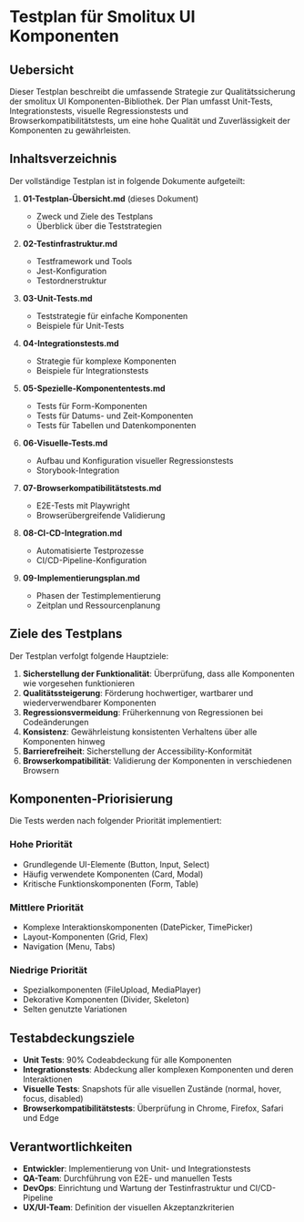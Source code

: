 # Testplan für Smolitux UI Komponenten

## Uebersicht

Dieser Testplan beschreibt die umfassende Strategie zur Qualitätssicherung der smolitux UI Komponenten-Bibliothek. Der Plan umfasst Unit-Tests, Integrationstests, visuelle Regressionstests und Browserkompatibilitätstests, um eine hohe Qualität und Zuverlässigkeit der Komponenten zu gewährleisten.

## Inhaltsverzeichnis

Der vollständige Testplan ist in folgende Dokumente aufgeteilt:

1. **01-Testplan-Übersicht.md** (dieses Dokument)
   - Zweck und Ziele des Testplans
   - Überblick über die Teststrategien

2. **02-Testinfrastruktur.md**
   - Testframework und Tools
   - Jest-Konfiguration 
   - Testordnerstruktur

3. **03-Unit-Tests.md**
   - Teststrategie für einfache Komponenten
   - Beispiele für Unit-Tests

4. **04-Integrationstests.md**
   - Strategie für komplexe Komponenten
   - Beispiele für Integrationstests

5. **05-Spezielle-Komponententests.md**
   - Tests für Form-Komponenten
   - Tests für Datums- und Zeit-Komponenten
   - Tests für Tabellen und Datenkomponenten

6. **06-Visuelle-Tests.md**
   - Aufbau und Konfiguration visueller Regressionstests
   - Storybook-Integration

7. **07-Browserkompatibilitätstests.md**
   - E2E-Tests mit Playwright
   - Browserübergreifende Validierung

8. **08-CI-CD-Integration.md**
   - Automatisierte Testprozesse
   - CI/CD-Pipeline-Konfiguration

9. **09-Implementierungsplan.md**
   - Phasen der Testimplementierung
   - Zeitplan und Ressourcenplanung

## Ziele des Testplans

Der Testplan verfolgt folgende Hauptziele:

1. **Sicherstellung der Funktionalität**: Überprüfung, dass alle Komponenten wie vorgesehen funktionieren
2. **Qualitätssteigerung**: Förderung hochwertiger, wartbarer und wiederverwendbarer Komponenten
3. **Regressionsvermeidung**: Früherkennung von Regressionen bei Codeänderungen
4. **Konsistenz**: Gewährleistung konsistenten Verhaltens über alle Komponenten hinweg
5. **Barrierefreiheit**: Sicherstellung der Accessibility-Konformität
6. **Browserkompatibilität**: Validierung der Komponenten in verschiedenen Browsern

## Komponenten-Priorisierung

Die Tests werden nach folgender Priorität implementiert:

### Hohe Priorität
- Grundlegende UI-Elemente (Button, Input, Select)
- Häufig verwendete Komponenten (Card, Modal)
- Kritische Funktionskomponenten (Form, Table)

### Mittlere Priorität
- Komplexe Interaktionskomponenten (DatePicker, TimePicker)
- Layout-Komponenten (Grid, Flex)
- Navigation (Menu, Tabs)

### Niedrige Priorität
- Spezialkomponenten (FileUpload, MediaPlayer)
- Dekorative Komponenten (Divider, Skeleton)
- Selten genutzte Variationen

## Testabdeckungsziele

- **Unit Tests**: 90% Codeabdeckung für alle Komponenten
- **Integrationstests**: Abdeckung aller komplexen Komponenten und deren Interaktionen
- **Visuelle Tests**: Snapshots für alle visuellen Zustände (normal, hover, focus, disabled)
- **Browserkompatibilitätstests**: Überprüfung in Chrome, Firefox, Safari und Edge

## Verantwortlichkeiten

- **Entwickler**: Implementierung von Unit- und Integrationstests
- **QA-Team**: Durchführung von E2E- und manuellen Tests
- **DevOps**: Einrichtung und Wartung der Testinfrastruktur und CI/CD-Pipeline
- **UX/UI-Team**: Definition der visuellen Akzeptanzkriterien
